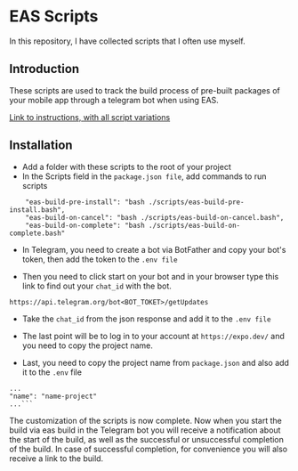 # EAS Scripts

In this repository, I have collected scripts that I often use myself.

## Introduction

These scripts are used to track the build process of pre-built packages of your mobile app through a telegram bot when using EAS.

[Link to instructions, with all script variations](https://docs.expo.dev/build-reference/npm-hooks/)

## Installation

- Add a folder with these scripts to the root of your project
- In the Scripts field in the `package.json file`, add commands to run scripts

```
	"eas-build-pre-install": "bash ./scripts/eas-build-pre-install.bash",
    "eas-build-on-cancel": "bash ./scripts/eas-build-on-cancel.bash",
    "eas-build-on-complete": "bash ./scripts/eas-build-on-complete.bash"
```

- In Telegram, you need to create a bot via BotFather and copy your bot's token, then add the token to the `.env file`

- Then you need to click start on your bot and in your browser type this link to find out your `chat_id` with the bot.

```
https://api.telegram.org/bot<BOT_TOKET>/getUpdates
```

- Take the `chat_id` from the json response and add it to the `.env file`

- The last point will be to log in to your account at `https://expo.dev/` and you need to copy the project name.

- Last, you need to copy the project name from `package.json` and also add it to the `.env` file

````
...
"name": "name-project"
...```
````

The customization of the scripts is now complete. Now when you start the build via eas build in the Telegram bot you will receive a notification about the start of the build, as well as the successful or unsuccessful completion of the build.
In case of successful completion, for convenience you will also receive a link to the build.
